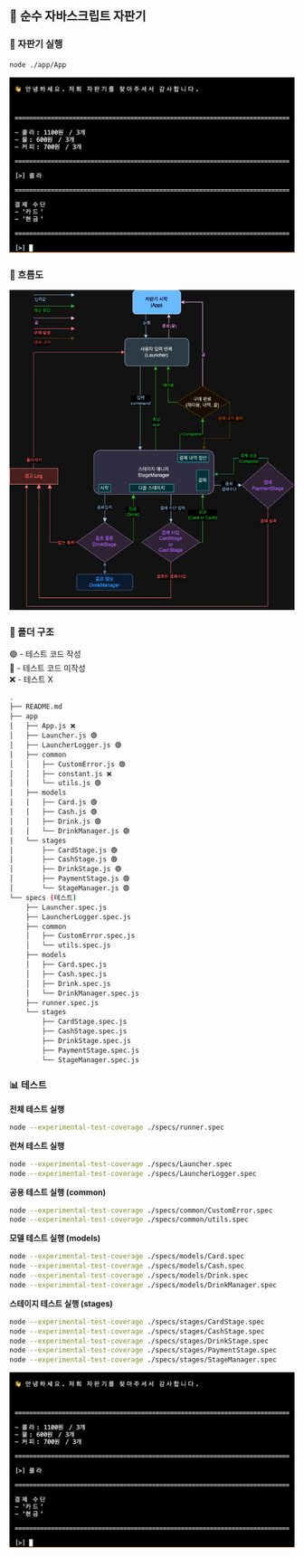 ## 🥫 순수 자바스크립트 자판기

### 🏃 자판기 실행

```bash
node ./app/App
```

![시작화면](./images/screen.png)

### 🌊 흐름도

![흐름도](./images/flow_chart.png)

### 📁 폴더 구조

🟢 - 테스트 코드 작성<br />
🔴 - 테스트 코드 미작성<br />
❌ - 테스트 X

```bash
.
├── README.md
├── app
│   ├── App.js ❌
│   ├── Launcher.js 🟢
│   ├── LauncherLogger.js 🟢
│   ├── common
│   │   ├── CustomError.js 🟢
│   │   ├── constant.js ❌
│   │   └── utils.js 🟢
│   ├── models
│   │   ├── Card.js 🟢
│   │   ├── Cash.js 🟢
│   │   ├── Drink.js 🟢
│   │   └── DrinkManager.js 🟢
│   └── stages
│       ├── CardStage.js 🟢
│       ├── CashStage.js 🟢
│       ├── DrinkStage.js 🟢
│       ├── PaymentStage.js 🟢
│       └── StageManager.js 🟢
└── specs (테스트)
    ├── Launcher.spec.js
    ├── LauncherLogger.spec.js
    ├── common
    │   ├── CustomError.spec.js
    │   └── utils.spec.js
    ├── models
    │   ├── Card.spec.js
    │   ├── Cash.spec.js
    │   ├── Drink.spec.js
    │   └── DrinkManager.spec.js
    ├── runner.spec.js
    └── stages
        ├── CardStage.spec.js
        ├── CashStage.spec.js
        ├── DrinkStage.spec.js
        ├── PaymentStage.spec.js
        └── StageManager.spec.js
```

### 📊 테스트

**전체 테스트 실행**

```bash
node --experimental-test-coverage ./specs/runner.spec
```

**런쳐 테스트 실행**

```bash
node --experimental-test-coverage ./specs/Launcher.spec
node --experimental-test-coverage ./specs/LauncherLogger.spec
```

**공용 테스트 실행 (common)**

```bash
node --experimental-test-coverage ./specs/common/CustomError.spec
node --experimental-test-coverage ./specs/common/utils.spec
```

**모델 테스트 실행 (models)**

```bash
node --experimental-test-coverage ./specs/models/Card.spec
node --experimental-test-coverage ./specs/models/Cash.spec
node --experimental-test-coverage ./specs/models/Drink.spec
node --experimental-test-coverage ./specs/models/DrinkManager.spec
```

**스테이지 테스트 실행 (stages)**

```bash
node --experimental-test-coverage ./specs/stages/CardStage.spec
node --experimental-test-coverage ./specs/stages/CashStage.spec
node --experimental-test-coverage ./specs/stages/DrinkStage.spec
node --experimental-test-coverage ./specs/stages/PaymentStage.spec
node --experimental-test-coverage ./specs/stages/StageManager.spec
```

![테스트 달성률](./images/test_coverage.png)
